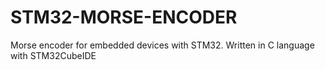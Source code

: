 # STM32-MORSE-ENCODER
Morse encoder for embedded devices with STM32. Written in C language with STM32CubeIDE
